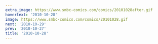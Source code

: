 ```yaml
---
extra_image: https://www.smbc-comics.com/comics/20101028after.gif
hovertext: '2010-10-28'
image: https://www.smbc-comics.com/comics/20101028.gif
next: '2010-10-29'
prev: '2010-10-27'
title: '2010-10-28'
---
```

